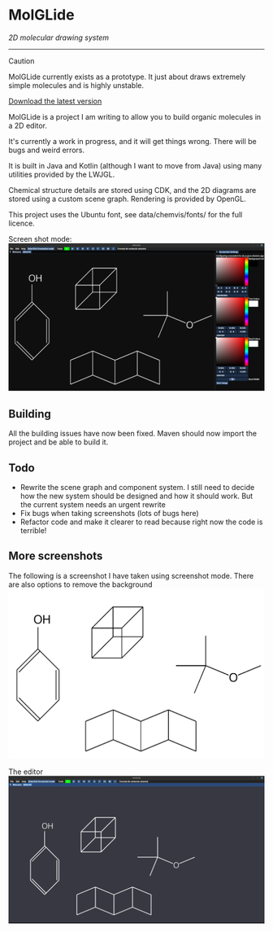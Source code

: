 # MolGLide
_2D molecular drawing system_
___

> [!CAUTION]
> MolGLide currently exists as a prototype. It just about draws extremely simple molecules and is highly unstable.

[Download the latest version](https://github.com/JCox06/MolGLide/releases/download/v0.0.1/MolGLide-UNIVERSAL-0.0.1.zip)

MolGLide is a project I am writing to allow you to build organic molecules in a 2D editor.

It's currently a work in progress, and it will get things wrong. There will be bugs and weird errors.

It is built in Java and Kotlin (although I want to move from Java) using many utilities provided by the LWJGL. 

Chemical structure details are stored using CDK, and the 2D diagrams are stored using a custom scene graph. Rendering is provided by OpenGL.

This project uses the Ubuntu font, see data/chemvis/fonts/ for the full licence.

Screen shot mode:
![Screenshot](screenshots/v0.0.1/screenshot_mode.png)

## Building
All the building issues have now been fixed. Maven should now import the project and be able to build it. 

## Todo
- Rewrite the scene graph and component system. I still need to decide how the new system should be designed and how it should work. But the current system needs an urgent rewrite
- Fix bugs when taking screenshots (lots of bugs here)
- Refactor code and make it clearer to read because right now the code is terrible!

## More screenshots
The following is a screenshot I have taken using screenshot mode. There are also options to remove the background
![Screenshot](screenshots/v0.0.1/photo_1.png)

The editor
![Screenshot](screenshots/v0.0.1/editor.png)